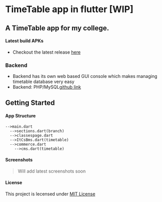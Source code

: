 # TimeTable app in flutter [WIP]

## A TimeTable app for my college.

#### Latest build APKs

* Checkout the latest release [here](https://github.com/Shetty073/Timetable-App-in-Flutter/releases)

### Backend

* Backend has its own web based GUI console which makes managing timetable database very easy
* Backend: PHP/MySQL[github link](https://github.com/Shetty073/backend-for-timetable-app)

## Getting Started

#### App Structure

```
-->main.dart 
  -->sections.dart(branch)
  -->classespage.dart 
  -->ItCsBms.dart(timetable)
  -->commerce.dart
    -->cms.dart(timetable)
```

#### Screenshots

> Will add latest screenshots soon

#### License

This project is lecensed under [MIT License](https://raw.githubusercontent.com/Shetty073/Timetable-App-in-Flutter/master/LICENSE)
